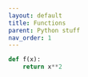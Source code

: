 ```yaml
---
layout: default
title: Functions
parent: Python stuff
nav_order: 1
---
```


```python
def f(x):
	return x**2
```
